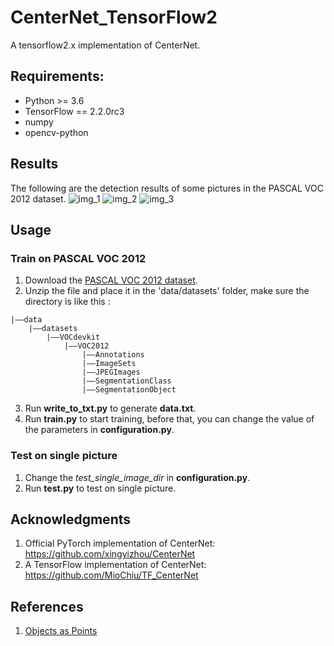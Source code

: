 # CenterNet_TensorFlow2
A tensorflow2.x implementation of CenterNet.

## Requirements:
+ Python >= 3.6
+ TensorFlow == 2.2.0rc3
+ numpy
+ opencv-python

## Results
The following are the detection results of some pictures in the PASCAL VOC 2012 dataset.
![img_1](https://github.com/calmisential/CenterNet_TensorFlow2/blob/master/assets/1.png)
![img_2](https://github.com/calmisential/CenterNet_TensorFlow2/blob/master/assets/2.png)
![img_3](https://github.com/calmisential/CenterNet_TensorFlow2/blob/master/assets/3.png)

## Usage
### Train on PASCAL VOC 2012
1. Download the [PASCAL VOC 2012 dataset](http://host.robots.ox.ac.uk/pascal/VOC/).
2. Unzip the file and place it in the 'data/datasets' folder, make sure the directory is like this : 
```
|——data
    |——datasets
        |——VOCdevkit
            |——VOC2012
                |——Annotations
                |——ImageSets
                |——JPEGImages
                |——SegmentationClass
                |——SegmentationObject
```
3. Run **write_to_txt.py** to generate **data.txt**.
4. Run **train.py** to start training, before that, you can change the value of the parameters in **configuration.py**.

### Test on single picture
1. Change the *test_single_image_dir* in **configuration.py**.
2. Run **test.py** to test on single picture.

## Acknowledgments
1. Official PyTorch implementation of CenterNet: https://github.com/xingyizhou/CenterNet
2. A TensorFlow implementation of CenterNet: https://github.com/MioChiu/TF_CenterNet


## References
1. [Objects as Points](https://arxiv.org/abs/1904.07850)